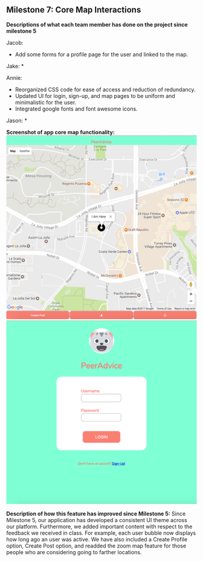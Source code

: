 ## Milestone 7: Core Map Interactions

**Descriptions of what each team member has done on the project since milestone 5**

Jacob:
* Add some forms for a profile page for the user and linked to the map.

Jake:
* 

Annie:
* Reorganized CSS code for ease of access and reduction of redundancy.
* Updated UI for login, sign-up, and map pages to be uniform and minimalistic for the user.
* Integrated google fonts and font awesome icons.

Jason:
* 

**Screenshot of app core map functionality:**
![Screenshot1](/PostLogin.png)
![Screenshot2](/FrontPage.png)

**Description of how this feature has improved since Milestone 5:**
Since Milestone 5, our application has developed a consistent UI theme across our platform. Furthermore, we added important content with respect to the feedback we received in class. For example, each user bubble now displays how long ago an user was active. We have also included a Create Profile option, Create Post option, and readded the zoom map feature for those people who are considering going to farther locations.